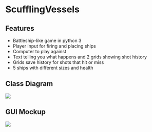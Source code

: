 # ScufflingVessels

## Features
+ Battleship-like game in python 3
+ Player input for firing and placing ships
+ Computer to play against
+ Text telling you what happens and 2 grids showing shot history
+ Grids save history for shots that hit or miss
+ 5 ships with different sizes and health

## Class Diagram
![](https://github.com/Daniel71529/ScufflingVessels/blob/main/images/Class.png?raw=true)

## GUI Mockup
![](https://github.com/Daniel71529/ScufflingVessels/blob/main/images/Gui.png?raw=true)
